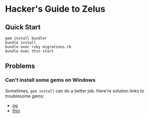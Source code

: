 Hacker's Guide to Zelus
=======================

Quick Start
-----------

    gem install bundler
    bundle install 
    bundle exec ruby migrations.rb
    bundle exec thin start

Problems
--------

### Can't install some gems on Windows ###

Sometimes, `gem install` can do a better job. Here're solution links to troublesome gems:

 - [pg](http://stackoverflow.com/a/9244988/36397)
 - [thin](http://stackoverflow.com/a/4200880/36397)

